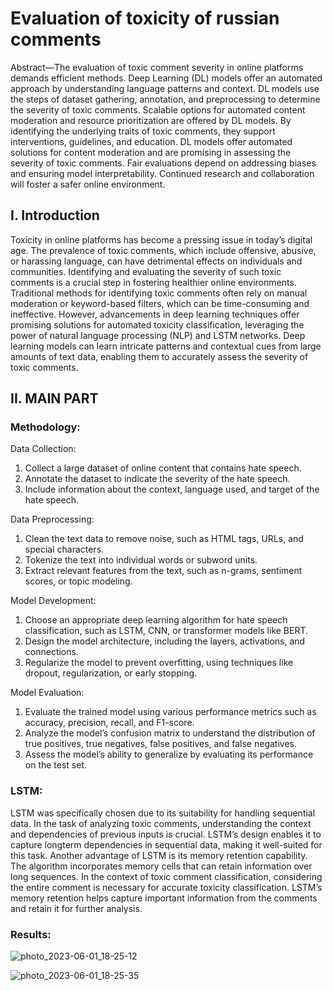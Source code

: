 # Evaluation of toxicity of russian comments

Abstract—The evaluation of toxic comment severity in online platforms demands efficient methods. Deep Learning (DL) models offer an automated approach by understanding language patterns
and context. DL models use the steps of dataset gathering, annotation, and preprocessing to determine the severity of toxic comments. Scalable options for automated content moderation
and resource prioritization are offered by DL models. By identifying the underlying traits of toxic comments, they support interventions, guidelines, and education. DL models offer
automated solutions for content moderation and are promising in assessing the severity of toxic comments. Fair evaluations depend on addressing biases and ensuring model interpretability.
Continued research and collaboration will foster a safer online environment.

## I. Introduction

Toxicity in online platforms has become a pressing issue in
today’s digital age. The prevalence of toxic comments, which
include offensive, abusive, or harassing language, can have
detrimental effects on individuals and communities. Identifying
and evaluating the severity of such toxic comments is a
crucial step in fostering healthier online environments.
Traditional methods for identifying toxic comments often
rely on manual moderation or keyword-based filters, which
can be time-consuming and ineffective. However, advancements
in deep learning techniques offer promising solutions
for automated toxicity classification, leveraging the power of
natural language processing (NLP) and LSTM networks. Deep
learning models can learn intricate patterns and contextual
cues from large amounts of text data, enabling them to
accurately assess the severity of toxic comments.

## II. MAIN PART

### Methodology:
Data Collection:
1) Collect a large dataset of online content that contains
hate speech.
2) Annotate the dataset to indicate the severity of the hate
speech.
3) Include information about the context, language used,
and target of the hate speech.

Data Preprocessing:
1) Clean the text data to remove noise, such as HTML tags,
URLs, and special characters.
2) Tokenize the text into individual words or subword units.
3) Extract relevant features from the text, such as n-grams,
sentiment scores, or topic modeling.

Model Development:
1) Choose an appropriate deep learning algorithm for hate
speech classification, such as LSTM, CNN, or transformer
models like BERT.
2) Design the model architecture, including the layers,
activations, and connections.
3) Regularize the model to prevent overfitting, using techniques
like dropout, regularization, or early stopping.

Model Evaluation:
1) Evaluate the trained model using various performance
metrics such as accuracy, precision, recall, and F1-score.
2) Analyze the model’s confusion matrix to understand
the distribution of true positives, true negatives, false
positives, and false negatives.
3) Assess the model’s ability to generalize by evaluating
its performance on the test set.


### LSTM:

LSTM was specifically chosen due to its suitability for
handling sequential data. In the task of analyzing toxic comments,
understanding the context and dependencies of previous
inputs is crucial. LSTM’s design enables it to capture longterm
dependencies in sequential data, making it well-suited
for this task.
Another advantage of LSTM is its memory retention capability.
The algorithm incorporates memory cells that can
retain information over long sequences. In the context of
toxic comment classification, considering the entire comment
is necessary for accurate toxicity classification. LSTM’s memory
retention helps capture important information from the
comments and retain it for further analysis.

### Results:
![photo_2023-06-01_18-25-12](https://github.com/IceSeed1994/EVALUATION-OF-SEVERITY-OF-THE-TOXIC-COMMENTS/assets/97827309/2b2cf59e-9f5c-4ec6-9acb-1b270dc0448a)

![photo_2023-06-01_18-25-35](https://github.com/IceSeed1994/EVALUATION-OF-SEVERITY-OF-THE-TOXIC-COMMENTS/assets/97827309/d885b6ff-e0b4-45c6-9fe3-de84a58d7782)


